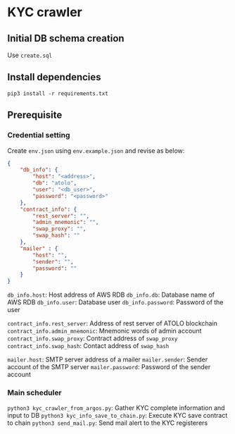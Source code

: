 # KYC crawler

## Initial DB schema creation

Use `create.sql`

## Install dependencies

`pip3 install -r requirements.txt`

## Prerequisite

### Credential setting

Create `env.json` using `env.example.json` and revise as below:

```json
{
    "db_info": {
        "host": "<address>",
        "db": "atolo",
        "user": "<db_user>",
        "password": "<password>"
    },
    "contract_info": {
        "rest_server": "",
        "admin_mnemonic": "",
        "swap_proxy": "",
        "swap_hash": ""
    },
    "mailer" : {
        "host": "",
        "sender": "",
        "password": ""
    }
}
```

`db_info.host`: Host address of AWS RDB
`db_info.db`: Database name of AWS RDB
`db_info.user`: Database user
`db_info.password`: Password of the user

`contract_info.rest_server`: Address of rest server of ATOLO blockchain
`contract_info.admin_mnemonic`: Mnemonic words of admin account
`contract_info.swap_proxy`: Contract address of `swap_proxy`
`contract_info.swap_hash`: Contact address of `swap_hash`

`mailer.host`: SMTP server address of a mailer
`mailer.sender`: Sender account of the SMTP server
`mailer.password`: Password of the sender account

### Main scheduler

`python3 kyc_crawler_from_argos.py`: Gather KYC complete information and input to DB
`python3 kyc_info_save_to_chain.py`: Execute KYC save contract to chain
`python3 send_mail.py`: Send mail alert to the KYC registerers
